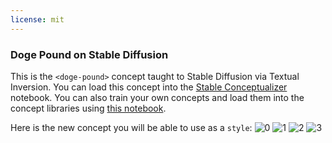 ```yaml
---
license: mit
---
```

### Doge Pound on Stable Diffusion
This is the `<doge-pound>` concept taught to Stable Diffusion via Textual Inversion. You can load this concept into the [Stable Conceptualizer](https://colab.research.google.com/github/huggingface/notebooks/blob/main/diffusers/stable_conceptualizer_inference.ipynb) notebook. You can also train your own concepts and load them into the concept libraries using [this notebook](https://colab.research.google.com/github/huggingface/notebooks/blob/main/diffusers/sd_textual_inversion_training.ipynb).

Here is the new concept you will be able to use as a `style`:
![<doge-pound> 0](https://huggingface.co/sd-concepts-library/doge-pound/resolve/main/concept_images/2.jpeg)
![<doge-pound> 1](https://huggingface.co/sd-concepts-library/doge-pound/resolve/main/concept_images/3.jpeg)
![<doge-pound> 2](https://huggingface.co/sd-concepts-library/doge-pound/resolve/main/concept_images/1.jpeg)
![<doge-pound> 3](https://huggingface.co/sd-concepts-library/doge-pound/resolve/main/concept_images/0.jpeg)

